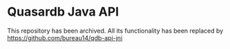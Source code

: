 Quasardb Java API
=================

This repository has been archived. All its functionality has been replaced by https://github.com/bureau14/qdb-api-jni

